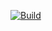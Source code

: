[![Build](https://github.com/HarisHoulis/gilded-rose-tdd/actions/workflows/build.yml/badge.svg)](https://github.com/HarisHoulis/gilded-rose-tdd/actions/workflows/build.yml)
